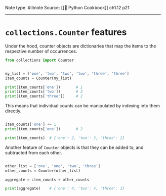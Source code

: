 Note type: #litnote
Source: [[📖 Python Cookbook]] ch1.12 p21

---
# `collections.Counter` features
Under the hood, counter objects are dictionaries that map the items to the respective number of occurrences.
```python
from collections import Counter


my_list = ['one', 'two', 'two', 'two', 'three', 'three']
item_counts = Counter(my_list)

print(item_counts['one'])		# 1
print(item_counts['two'])		# 3
print(item_counts['three'])		# 2
```

This means that individual counts can be manipulated by indexing into them directly.
```python

item_counts['one'] += 1
print(item_counts['one'])		# 2

print(item_counts)	# {'one': 2, 'two': 3, 'three': 2}
```

Another feature of `Counter` objects is that they can be added to, and subtracted from each other.
```python

other_list = ['one', 'one', 'two', 'three']
other_counts = Counter(other_list)

aggregate = item_counts + other_counts

print(aggregate)	# {'one': 4, 'two': 4, 'three': 3}
```